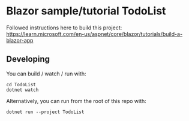 # Blazor sample/tutorial TodoList

Followed instructions here to build this project:<br>
https://learn.microsoft.com/en-us/aspnet/core/blazor/tutorials/build-a-blazor-app

## Developing

You can build / watch / run with:
```
cd TodoList
dotnet watch
```

Alternatively, you can run from the root of this repo with:
```
dotnet run --project TodoList
```
